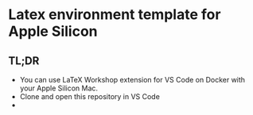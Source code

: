 # Latex environment template for Apple Silicon

## TL;DR
- You can use LaTeX Workshop extension for VS Code on Docker with your Apple Silicon Mac.
- Clone and open this repository in VS Code
- 
